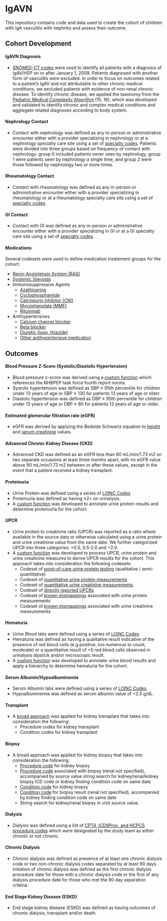 # IgAVN
This repository contains code and data used to create the cohort of children with IgA vasculitis with nephritis and assess their outcome.

## Cohort Development

#### IgAVN Diagnosis
- [SNOMED-CT codes](codesets/hsp_codeset.csv) were used to identify all patients with a diagnosis of IgAV/HSP on or after January 1, 2009. Patients diagnosed with another form of vasculitis were excluded. In order to focus on outcomes related to a patient’s IgAV and not attributable to other chronic medical conditions, we excluded patients with evidence of non-renal chronic disease. To identify chronic disease, we applied the taxonomy from the [Pediatric Medical Complexity Algorithm](codesets/pmca_icd.csv) (15, 16), which was developed and validated to identify chronic and complex medical conditions and aggregate related diagnoses according to body system. 

#### Nephrology Contact
- Contact with nephrology was defined as any in-person or administrative encounter either with a provider specializing in nephrology or at a nephrology specialty care site using a set of [specialty codes](codesets/nephr_specialty.csv). Patients were divided into three groups based on frequency of contact with nephrology: group 0 included patients never seen by nephrology, group 1 were patients seen by nephrology a single time, and group 2 were those followed by nephrology two or more times.

#### Rheumatology Contact
- Contact with rheumatology was defined as any in-person or administrative encounter either with a provider specializing in rheumatology or at a rheumatology specialty care site using a set of [specialty codes](codesets/rheum_codeset.csv). 

#### GI Contact
- Contact with GI was defined as any in-person or administrative encounter either with a provider specializing in GI or at a GI specialty care site using a set of [specialty codes](codesets/gi_codeset.csv). 

#### Medications
Several codesets were used to define medication treatement groups for the cohort:
 - [Renin-Angiotensin System (RAS)](codesets/raas.csv)
 - [Systemic Sterioids](codesets/steroids.csv)
 - Immunosuppressive Agents
   - [Azathioprine](codesets/azathioprine.csv)  
   - [Cyclophosphamide](codesets/cyclophosphamide.csv) 
   - [Calcineurin inhibitor (CNI)](codesets/tacrolimus_cyclosporine.csv)  
   - [Mycophenolate (MMF)](codesets/mycophenolate.csv)  
   - [Rituximab](codesets/rituximab.csv)  
 - Antihypertensives
   - [Calcium channel blocker](codesets/ccb.csv)
   - [Beta blocker](codesets/beta_blockers.csv) 
   - [Diuretic (loop, thiazide)](codesets/diuretics.csv)  
   - [Other antihypertensive medication](codesets/antihtn_rx.csv)  
  
## Outcomes

#### Blood Pressure Z-Score (Systolic/Diastolic Hypertension)
- Blood pressure z-score was derived using a [custom function](codes/cohort_bp_fun.R) which references the NHBPEP task force fourth report norms.
- Systolic hypertension was defined as SBP ≥ 95th percentile for children under 13 years of age or SBP ≥ 130 for patients 13 years of age or older. 
- Diastolic hypertension was defined as DBP ≥ 95th percentile for children under 13 years of age or DBP ≥ 80 for patients 13 years of age or older.

#### Estimated glomerular filtration rate (eGFR)
- eGFR was derived by applying the Bedside Schwartz equation to [height](codesets/height_codeset.csv) and [serum creatinine](codesets/serum_creatinine_codeset.csv) values.

#### Advanced Chronic Kidney Disease (CKD)
- Advanced CKD was defined as an eGFR less than 60 mL/min/1.73 m2 on two separate occasions at least three months apart, with no eGFR value above 90 mL/min/1.73 m2 between or after these values, except in the event that a patient received a kidney transplant.

#### Proteinuria
- Urine Protein was defined using a series of [LOINC Codes](codesets/urine_protein_codeset.csv)
- Proteinuria was defined as having ≥2+ on urinalysis.
- A [custom function](codes/cohort_proteinuria.R) was developed to annotate urine protein results and determine proteinuria for the cohort.
#### UPCR
- Urine protein to creatinine ratio (UPCR) was reported as a ratio where available in the source data or otherwise calculated using a urine protein and urine creatinine value from the same date. We further categorized UPCR into three categories: <0.5, 0.5-2.0 and >2.0.
- A [custom function](codes/cohort_upcr.R) was developed to process UPCR, urine protein and urine creatinine measures to derive UPCR results for the cohort. This approach takes into consideration the following codesets:
   - Codeset of [point-of-care urine protein testing](codesets/proteinuria_urinalysis_codeset.csv) (qualitative / semi-quantitative)
   - Codeset of [quantitative urine protein measurements](codesets/urine_protein_codeset.csv)
   - Codeset of [quantitative urine creatinine measurements](codesets/urine_creatinine_codeset.csv)
   - Codeset of [directly reported UPCRs](codesets/urine_prot_creat_ratio.csv)
   - Codeset of [known mismappings](codesets/prot_mismap_file.csv) associated with urine protein measurements
   - Codeset of [known mismappings](codesets/creat_mismap_file.csv) associated with urine creatinine measurements    
 
#### Hematuria
-  Urine Blood labs were defined using a series of [LOINC Codes](codesets/urine_blood_codeset.csv)
-  Hematuria was defined as having a qualitative result indicative of the presence of red blood cells (e.g positive, too numerous to count, moderate) or a quantitative result of >5 red blood cells observed in urinalysis dipstick and/or microscopic result. 
-  A [custom function](codes/cohort_hematuria.R) was developed to annotate urine blood results and apply a hierarchy to determine hematuria for the cohort.

#### Serum Albumin/Hypoalbuminemia
- Serum Albumin labs were defined using a series of [LOINC Codes](codesets/serum_albumin_codeset.csv).
- Hypoalbuminemia was defined as serum albumin value of <2.5 g/dL.
#### Transplant
- A [broad approach](codesets/kidney_transplant_broad_codeset.csv) was applied for kidney transplant that takes into consideration the following:
  - Procedure codes for kidney transplant
  - Condition codes for kidney transplant
#### Biopsy
- A broad approach was applied for kidney biopsy that takes into consideration the following: 
    - [Procedure code](codesets/kidney_biopsy_proc.csv) for kidney biopsy
   - [Procedure code](codesets/biopsy_proc.csv) associated with biopsy (renal not specified), accompanied by source value string search for kidney/renal/kidney biopsy ICD code or kidney finding condition code on same date
   - [Condition code](codesets/kidney_biopsy_cond.csv) for kidney biopsy
   - [Condition code](codesets/kidney_result_cond.csv) for biopsy result (renal not specified), accompanied by kidney finding condition code on same date
   - String search for kidney/renal biopsy in visit source value.
#### Dialysis
- Dialysis was defined using a list of [CPT4, ICD9Proc, and HCPCS procedure codes](codesets/dialysis_broad.csv) which were designated by the study team as either chronic or not chronic. 
#### Chronic Dialysis
- Chronic dialysis was defined as presence of at least one chronic dialysis code or two non-chronic dialysis codes separated by at least 90 days. Initiation of chronic dialysis was defined as the first chronic dialysis procedure date for those with a chronic dialysis code or the first of any dialysis procedure date for those who met the 90 day separation criteria. 
#### End Stage Kidney Disease (ESKD)
- End stage kidney disease (ESKD) was defined as having outcomes of chronic dialysis, transplant and/or death. 

